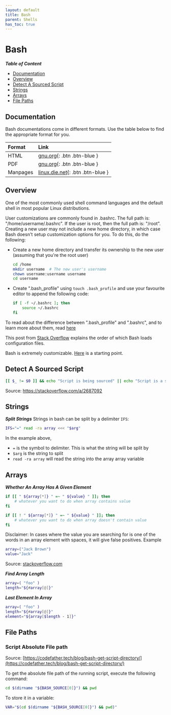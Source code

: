 ```yaml
---
layout: default
title: Bash
parent: Shells
has_toc: true
---
```


# Bash

***Table of Content***
  - [Documentation](#documentation)
  - [Overview](#overview)
  - [Detect A Sourced Script](#detect-a-sourced-script)
  - [Strings](#strings)
  - [Arrays](#arrays)
  - [File Paths](#file_paths)

## Documentation
Bash documentations come in different formats. Use the table below to find the appropriate format for you.

| Format | Link |
|:-------|:-----|
| HTML | [gnu.org](https://www.gnu.org/software/bash/manual/bash.html){: .btn .btn-blue } |
| PDF | [gnu.org](https://www.gnu.org/software/bash/manual/bash.pdf){: .btn .btn-blue } |
| Manpages | [linux.die.net](https://linux.die.net/man/1/bash){: .btn .btn-blue } |

## Overview
One of the most commonly used shell command languages and the default shell in most popular Linux distributions.

User customizations are commonly found in .bashrc. The full path is: "/home/username/.bashrc". If the user is root, then the full path is: "/root". Creating a new user may not include a new home directory, in which case Bash doesn't setup customization options for you. To do this, do the following:
- Create a new home directory and transfer its ownership to the new user (assuming that you're the root user)
  ```sh
  cd /home
  mkdir username  # The new user's username
  chown username:username username
  cd username
  ```
- Create ".bash_profile" using `touch .bash_profile` and use your favourite editor to append the following code:
  ```sh
  if [ -f ~/.bashrc ]; then
      source ~/.bashrc
  fi
  ```

To read about the difference between ".bash_profile" and ".bashrc", and to learn more about them, read [here](https://linuxize.com/post/bashrc-vs-bash-profile/)

This post from [Stack Overflow](https://stackoverflow.com/questions/9953005/should-the-bashrc-in-the-home-directory-load-automatically/9954208#9954208) explains the order of which Bash loads configuration files.

Bash is extremely customizable. [Here](https://github.com/asiangoldfish/configspack/blob/main/bashrc) is a starting point.

## Detect A Sourced Script
```sh
[[ $_ != $0 ]] && echo "Script is being sourced" || echo "Script is a subshell"
```

Source: https://stackoverflow.com/a/2687092

## Strings
***Split Strings***
Strings in bash can be split by a delimiter `IFS`:

```sh
IFS="=" read -ra array <<< "$arg"
```

In the example above,

- `=` is the symbol to delimiter. This is what the string will be split by
- `$arg` is the string to split
- `read -ra array` will read the string into the array array variable

## Arrays
***Whether An Array Has A Given Element***

```sh
if [[ " ${array[*]} " =~ " ${value} " ]]; then
    # whatever you want to do when array contains value
fi

if [[ ! " ${array[*]} " =~ " ${value} " ]]; then
    # whatever you want to do when array doesn't contain value
fi
```

Disclaimer: In cases where the value you are searching for is one of the words in an array element with spaces, it will give false positives. Example
```sh
array=("Jack Brown")
value="Jack"
```
Source: [stackoverflow.com](https://stackoverflow.com/a/15394738)

***Find Array Length***

```sh
array=( "foo" )
length="${#array[@]}"
```

***Last Element In Array***
```sh
array=( "foo" )
length="${#array[@]}"
element="${array[$length - 1]}"
```

## File Paths

### Script Absolute File path
Source: [https://codefather.tech/blog/bash-get-script-directory/](https://codefather.tech/blog/bash-get-script-directory/)

To get the absolute file path of the running script, execute the following command:

```sh
cd $(dirname "${BASH_SOURCE[0]}") && pwd
```

To store it in a variable:
```sh
VAR="$(cd $(dirname "${BASH_SOURCE[0]}") && pwd)"
```
